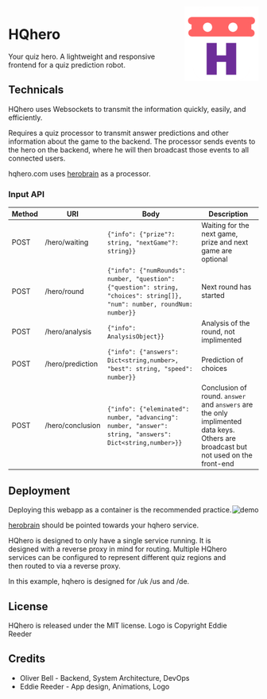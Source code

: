 <img align="right" alt="icon" src="client/assets/icons/android-chrome-384x384.png" height="150px">

# HQhero

Your quiz hero. A lightweight and responsive frontend 
for a quiz prediction robot.

## Technicals

HQhero uses Websockets to transmit the information quickly, easily, and efficiently.

Requires a quiz processor to transmit answer predictions and other
information about the game to the backend. The processor sends events 
to the hero on the backend, where he will then broadcast those events 
to all connected users.

hqhero.com uses [herobrain](https://github.com/freshollie/herobrain) as a processor.

### Input API

Method | URI | Body | Description
--- | --- | --- | ---
POST | /hero/waiting | `{"info": {"prize"?: string, "nextGame"?: string}}` | Waiting for the next game, prize and next game are optional
POST | /hero/round | `{"info": {"numRounds": number, "question": {"question": string, "choices": string[]}, "num": number, roundNum: number}}` | Next round has started
POST | /hero/analysis | `{"info": AnalysisObject}}` | Analysis of the round, not implimented
POST | /hero/prediction | `{"info": {"answers": Dict<string,number>, "best": string, "speed": number}}` | Prediction of choices
POST | /hero/conclusion | `{"info": {"eleminated": number, "advancing": number, "answer": string, "answers": Dict<string,number>}}` | Conclusion of round. `answer` and `answers` are the only implimented data keys. Others are broadcast but not used on the front-end

## Deployment

<img align="right" alt="demo" src="demo/demo.gif" height="400px">

Deploying this webapp as a container is the recommended practice.

[herobrain](https://github.com/freshollie/herobrain) should be pointed
towards your hqhero service.

HQhero is designed to only have a single service running. It is
designed with a reverse proxy in mind for routing. Multiple HQhero 
services can be configured to represent different quiz regions and
then routed to via a reverse proxy.

In this example, hqhero is designed for /uk /us and /de.

## License

HQhero is released under the MIT license. Logo is Copyright Eddie Reeder

## Credits

- Oliver Bell - Backend, System Architecture, DevOps
- Eddie Reeder - App design, Animations, Logo
